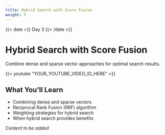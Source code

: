 ```yaml
---
title: Hybrid Search with Score Fusion
weight: 3
---
```


{{< date >}} Day 3 {{< /date >}}

# Hybrid Search with Score Fusion

Combine dense and sparse vector approaches for optimal search results.

{{< youtube "YOUR_YOUTUBE_VIDEO_ID_HERE" >}}

## What You'll Learn

- Combining dense and sparse vectors
- Reciprocal Rank Fusion (RRF) algorithm
- Weighting strategies for hybrid search
- When hybrid search provides benefits

*Content to be added* 